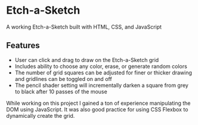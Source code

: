 <h1>Etch-a-Sketch</h1>

<p>A working Etch-a-Sketch built with HTML, CSS, and JavaScript</p>

<h2>Features</h2>
<ul>
  <li>User can click and drag to draw on the Etch-a-Sketch grid</li>
  <li>Includes ability to choose any color, erase, or generate random colors</li>
  <li>The number of grid squares can be adjusted for finer or thicker drawing and gridlines can be toggled on and off</li>
  <li>The pencil shader setting will incrementally darken a square from grey to black after 10 passes of the mouse</il>
</ul>

<p>While working on this project I gained a ton of experience manipulating the DOM using JavaScript. It was also good practice for using CSS Flexbox to dynamically create the grid.</p>

